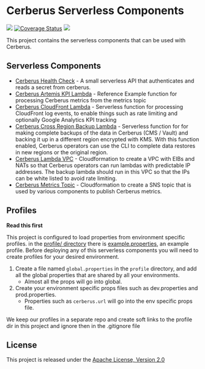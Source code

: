 # Cerberus Serverless Components

[![][travis img]][travis]
[![Coverage Status](https://coveralls.io/repos/github/Nike-Inc/cerberus-serverless-components/badge.svg)](https://coveralls.io/github/Nike-Inc/cerberus-serverless-components)
[![][license img]][license]

This project contains the serverless components that can be used with Cerberus.

## Serverless Components

* [Cerberus Health Check](cerberus-health-check-lambda/README.md) - A small serverless API that authenticates and reads a secret from cerberus.
* [Cerberus Artemis KPI Lambda](cerberus-artemis-kpi-lambda/README.md) - Reference Example function for processing Cerberus metrics from the metrics topic
* [Cerberus CloudFront Lambda](cerberus-cloudfront-lambda/README.md) - Serverless function for processing CloudFront log events, to enable things such as rate limiting and optionally Google Analytics KPI tracking
* [Cerberus Cross Region Backup Lambda](cerberus-cross-region-backup-lambda/README.md) - Serverless function for for making complete backups of the data in Cerberus (CMS / Vault) and backing it up in a different region encrypted with KMS. With this function enabled, Cerberus operators can use the CLI to complete data restores in new regions or the original region.
* [Cerberus Lambda VPC](cerberus-lambda-vpc/README.md) - Cloudformation to create a VPC with EIBs and NATs so that Cerberus operators can run lambdas with predictable IP addresses. The backup lambda should run in this VPC so that the IPs can be white listed to avoid rate limiting.
* [Cerberus Metrics Topic](cerberus-metrics-topic/README.md) - Cloudformation to create a SNS topic that is used by various components to publish Cerberus metrics.

## Profiles

**Read this first**

This project is configured to load properties from environment specific profiles. in the [profile/ directory](profile) 
there is [example.properties](profile/example.properties), an example profile. Before deploying any of this serverless components 
you will need to create profiles for your desired environment. 

1. Create a file named `global.properties` in the `profile` directory, and add all the global properties that are shared by all your environments. 
    - Almost all the props will go into global. 
1. Create your environment specific props files such as dev.properties and prod.properties.
    - Properties such as `cerberus.url` will go into the env specific props file.

We keep our profiles in a separate repo and create soft links to the profile dir in this project and ignore then in the .gitignore file

## License

This project is released under the [Apache License, Version 2.0](http://www.apache.org/licenses/LICENSE-2.0)

[travis]:https://travis-ci.org/Nike-Inc/cerberus-serverless-components
[travis img]:https://api.travis-ci.org/Nike-Inc/cerberus-serverless-components.svg?branch=master

[license]:LICENSE.txt
[license img]:https://img.shields.io/badge/License-Apache%202-blue.svg
